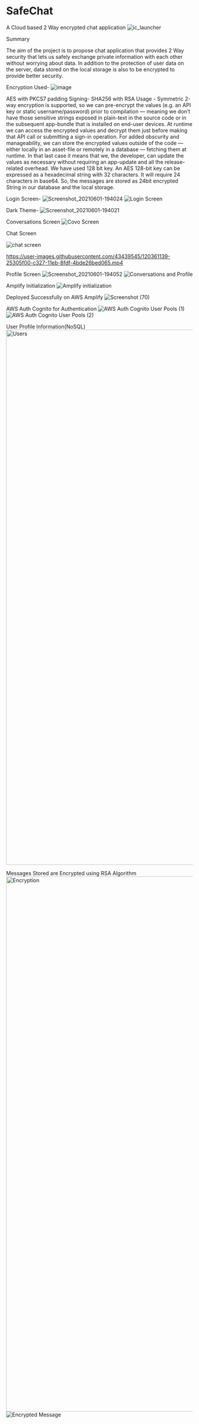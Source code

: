 # SafeChat

A Cloud based 2 Way encrypted chat application
![ic_launcher](https://user-images.githubusercontent.com/43439545/120340565-c7464c00-c313-11eb-9bf5-6901373f5a7f.png)


Summary

The aim of the project is to propose chat application that provides 2 Way security that lets us safely exchange private information with each other without worrying about data. In addition to the protection of user data on the server, data stored on the local storage is also to be encrypted to provide better security.


Encryption Used-
![image](https://user-images.githubusercontent.com/43439545/121967098-6431cc00-cd8d-11eb-9807-756b82cd6d32.png)

AES with PKCS7 padding
Signing-
SHA256 with RSA
Usage -
Symmetric
2-way encryption is supported, so we can pre-encrypt the values (e.g. an API key or static username/password) prior to compilation — meaning we don’t have those sensitive strings exposed in plain-text in the source code or in the subsequent app-bundle that is installed on end-user devices. At runtime we can access the encrypted values and decrypt them just before making that API call or submitting a sign-in operation. For added obscurity and manageability, we can store the encrypted values outside of the code — either locally in an asset-file or remotely in a database — fetching them at runtime. In that last case it means that we, the developer, can update the values as necessary without requiring an app-update and all the release-related overhead.
We have used 128 bit key.
An AES 128-bit key can be expressed as a hexadecimal string with 32 characters. It will require 24 characters in base64.
So, the messages are stored as 24bit encrypted String in our database and the local storage.

Login Screen-
![Screenshot_20210601-194024](https://user-images.githubusercontent.com/43439545/120340643-da591c00-c313-11eb-8c92-66d6f03801fd.jpg)
![Login Screen](https://user-images.githubusercontent.com/43439545/120346946-7afe0a80-c319-11eb-9c06-23a565fab878.gif)


Dark Theme-
![Screenshot_20210601-194021](https://user-images.githubusercontent.com/43439545/120340707-e5ac4780-c313-11eb-9746-ccb8335502dd.jpg)

Conversations Screen
![Covo Screen](https://user-images.githubusercontent.com/43439545/120358367-08465c80-c324-11eb-83d6-abce0e3043e7.jpg)

Chat Screen

![chat screen](https://user-images.githubusercontent.com/43439545/120358870-a3d7cd00-c324-11eb-9041-3be5c12db36a.jpeg)


https://user-images.githubusercontent.com/43439545/120361139-25305f00-c327-11eb-8fdf-4bde26bed065.mp4




Profile Screen
![Screenshot_20210601-194052](https://user-images.githubusercontent.com/43439545/120340845-fceb3500-c313-11eb-8d1b-c2ef046018da.jpg)
![Conversations and Profile](https://user-images.githubusercontent.com/43439545/120347522-fcee3380-c319-11eb-9491-911de778d256.gif)


Amplify Initialization
![Amplify initialization](https://user-images.githubusercontent.com/43439545/120346151-bc41ea80-c318-11eb-9389-1ca14a3325c4.png)

Deployed Successfully on AWS Amplify
![Screenshot (70)](https://user-images.githubusercontent.com/43439545/120345882-84d33e00-c318-11eb-81f2-1e462dfba855.png)

AWS Auth Cognito for Authentication
![AWS Auth Cognito User Pools (1)](https://user-images.githubusercontent.com/43439545/120346436-fe6b2c00-c318-11eb-80ac-283543e1be7c.png)
![AWS Auth Cognito User Pools (2)](https://user-images.githubusercontent.com/43439545/120346452-01661c80-c319-11eb-8e52-9b0123b86bd4.png)

User Profile Information(NoSQL)
<img width="1440" alt="Users" src="https://user-images.githubusercontent.com/43439545/120359842-c4545700-c325-11eb-8ae1-7c1eab86b9db.png">

Messages Stored are Encrypted using RSA Algorithm
<img width="1440" alt="Encryption" src="https://user-images.githubusercontent.com/43439545/120361518-8bb57d00-c327-11eb-87c1-b79d81a731d9.png">
![Encrypted Message](https://user-images.githubusercontent.com/43439545/121940536-d8f40e80-cd6b-11eb-9ca7-0801fa6ef471.png)




